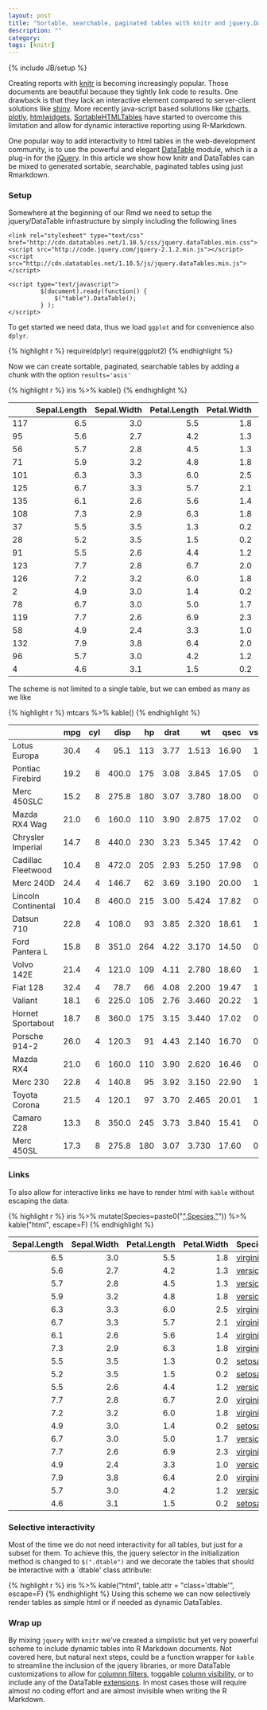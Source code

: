 ```yaml
---
layout: post
title: "Sortable, searchable, paginated tables with knitr and jquery.DataTables"
description: ""
category: 
tags: [knitr]
---
```

{% include JB/setup %}

<link rel="stylesheet" type="text/css" href="http://cdn.datatables.net/1.10.5/css/jquery.dataTables.min.css">
<script type="text/javascript" charset="utf8" src="http://code.jquery.com/jquery-2.1.2.min.js"></script>
<script type="text/javascript" charset="utf8" src="http://cdn.datatables.net/1.10.5/js/jquery.dataTables.min.js"></script>

<script type="text/javascript">
         $(document).ready(function() {
            // alert("test")
             //$("table").DataTable();
             $("table").DataTable();
             //$("#tab_id").DataTable();
             //$(".dtable").DataTable();
         } );
</script>

Creating reports with [knitr](http://yihui.name/knitr/) is becoming increasingly popular. Those documents are beautiful because they tightly link code to results. One drawback is that they lack an interactive element compared to server-client solutions like [shiny](http://shiny.rstudio.com/). More recently java-script based solutions like [rcharts](http://rcharts.io/), [plotly](https://plot.ly/r/), [htmlwidgets](http://www.htmlwidgets.org/), [SortableHTMLTables](http://cran.r-project.org/web/packages/SortableHTMLTables/index.html) have started to overcome this limitation and allow for dynamic interactive reporting using R-Markdown.

One popular way to add interactivity to html tables in the web-development community, is to use the powerful and elegant [DataTable](http://www.datatables.net/) module, which is a plug-in for the [jQuery](http://jquery.com/). In this article we show how knitr and DataTables can be mixed to generated sortable, searchable, paginated tables using just Rmarkdown.

### Setup

Somewhere at the beginning of our Rmd we need to setup the jquery/DataTable infrastructure by simply including the following lines

    <link rel="stylesheet" type="text/css" href="http://cdn.datatables.net/1.10.5/css/jquery.dataTables.min.css">
    <script src="http://code.jquery.com/jquery-2.1.2.min.js"></script>
    <script src="http://cdn.datatables.net/1.10.5/js/jquery.dataTables.min.js"></script>

    <script type="text/javascript">
             $(document).ready(function() {
                 $("table").DataTable();
             } );
    </script>


To get started we need data, thus we load `ggplot` and for convenience also `dplyr`.

{% highlight r %}
require(dplyr)
require(ggplot2)
{% endhighlight %}



Now we can create sortable, paginated, searchable tables by adding a chunk with the option <code>results='asis'</code>


{% highlight r %}
iris %>%  kable()
{% endhighlight %}



|    | Sepal.Length| Sepal.Width| Petal.Length| Petal.Width|Species    |
|:---|------------:|-----------:|------------:|-----------:|:----------|
|117 |          6.5|         3.0|          5.5|         1.8|virginica  |
|95  |          5.6|         2.7|          4.2|         1.3|versicolor |
|56  |          5.7|         2.8|          4.5|         1.3|versicolor |
|71  |          5.9|         3.2|          4.8|         1.8|versicolor |
|101 |          6.3|         3.3|          6.0|         2.5|virginica  |
|125 |          6.7|         3.3|          5.7|         2.1|virginica  |
|135 |          6.1|         2.6|          5.6|         1.4|virginica  |
|108 |          7.3|         2.9|          6.3|         1.8|virginica  |
|37  |          5.5|         3.5|          1.3|         0.2|setosa     |
|28  |          5.2|         3.5|          1.5|         0.2|setosa     |
|91  |          5.5|         2.6|          4.4|         1.2|versicolor |
|123 |          7.7|         2.8|          6.7|         2.0|virginica  |
|126 |          7.2|         3.2|          6.0|         1.8|virginica  |
|2   |          4.9|         3.0|          1.4|         0.2|setosa     |
|78  |          6.7|         3.0|          5.0|         1.7|versicolor |
|119 |          7.7|         2.6|          6.9|         2.3|virginica  |
|58  |          4.9|         2.4|          3.3|         1.0|versicolor |
|132 |          7.9|         3.8|          6.4|         2.0|virginica  |
|96  |          5.7|         3.0|          4.2|         1.2|versicolor |
|4   |          4.6|         3.1|          1.5|         0.2|setosa     |

The scheme is not limited to a single table, but we can embed as many as we like

{% highlight r %}
mtcars %>% kable()
{% endhighlight %}



|                    |  mpg| cyl|  disp|  hp| drat|    wt|  qsec| vs| am| gear| carb|
|:-------------------|----:|---:|-----:|---:|----:|-----:|-----:|--:|--:|----:|----:|
|Lotus Europa        | 30.4|   4|  95.1| 113| 3.77| 1.513| 16.90|  1|  1|    5|    2|
|Pontiac Firebird    | 19.2|   8| 400.0| 175| 3.08| 3.845| 17.05|  0|  0|    3|    2|
|Merc 450SLC         | 15.2|   8| 275.8| 180| 3.07| 3.780| 18.00|  0|  0|    3|    3|
|Mazda RX4 Wag       | 21.0|   6| 160.0| 110| 3.90| 2.875| 17.02|  0|  1|    4|    4|
|Chrysler Imperial   | 14.7|   8| 440.0| 230| 3.23| 5.345| 17.42|  0|  0|    3|    4|
|Cadillac Fleetwood  | 10.4|   8| 472.0| 205| 2.93| 5.250| 17.98|  0|  0|    3|    4|
|Merc 240D           | 24.4|   4| 146.7|  62| 3.69| 3.190| 20.00|  1|  0|    4|    2|
|Lincoln Continental | 10.4|   8| 460.0| 215| 3.00| 5.424| 17.82|  0|  0|    3|    4|
|Datsun 710          | 22.8|   4| 108.0|  93| 3.85| 2.320| 18.61|  1|  1|    4|    1|
|Ford Pantera L      | 15.8|   8| 351.0| 264| 4.22| 3.170| 14.50|  0|  1|    5|    4|
|Volvo 142E          | 21.4|   4| 121.0| 109| 4.11| 2.780| 18.60|  1|  1|    4|    2|
|Fiat 128            | 32.4|   4|  78.7|  66| 4.08| 2.200| 19.47|  1|  1|    4|    1|
|Valiant             | 18.1|   6| 225.0| 105| 2.76| 3.460| 20.22|  1|  0|    3|    1|
|Hornet Sportabout   | 18.7|   8| 360.0| 175| 3.15| 3.440| 17.02|  0|  0|    3|    2|
|Porsche 914-2       | 26.0|   4| 120.3|  91| 4.43| 2.140| 16.70|  0|  1|    5|    2|
|Mazda RX4           | 21.0|   6| 160.0| 110| 3.90| 2.620| 16.46|  0|  1|    4|    4|
|Merc 230            | 22.8|   4| 140.8|  95| 3.92| 3.150| 22.90|  1|  0|    4|    2|
|Toyota Corona       | 21.5|   4| 120.1|  97| 3.70| 2.465| 20.01|  1|  0|    3|    1|
|Camaro Z28          | 13.3|   8| 350.0| 245| 3.73| 3.840| 15.41|  0|  0|    3|    4|
|Merc 450SL          | 17.3|   8| 275.8| 180| 3.07| 3.730| 17.60|  0|  0|    3|    3|

### Links

To also allow for interactive links we have to render html with `kable` without escaping the data:

{% highlight r %}
iris %>%
    mutate(Species=paste0("<a href='https://www.google.com/?q=",Species,"'>",Species,"</a>")) %>%
    kable("html", escape=F)
{% endhighlight %}

<table>
 <thead>
  <tr>
   <th style="text-align:right;"> Sepal.Length </th>
   <th style="text-align:right;"> Sepal.Width </th>
   <th style="text-align:right;"> Petal.Length </th>
   <th style="text-align:right;"> Petal.Width </th>
   <th style="text-align:left;"> Species </th>
  </tr>
 </thead>
<tbody>
  <tr>
   <td style="text-align:right;"> 6.5 </td>
   <td style="text-align:right;"> 3.0 </td>
   <td style="text-align:right;"> 5.5 </td>
   <td style="text-align:right;"> 1.8 </td>
   <td style="text-align:left;"> <a href='https://www.google.com/?q=virginica'>virginica</a> </td>
  </tr>
  <tr>
   <td style="text-align:right;"> 5.6 </td>
   <td style="text-align:right;"> 2.7 </td>
   <td style="text-align:right;"> 4.2 </td>
   <td style="text-align:right;"> 1.3 </td>
   <td style="text-align:left;"> <a href='https://www.google.com/?q=versicolor'>versicolor</a> </td>
  </tr>
  <tr>
   <td style="text-align:right;"> 5.7 </td>
   <td style="text-align:right;"> 2.8 </td>
   <td style="text-align:right;"> 4.5 </td>
   <td style="text-align:right;"> 1.3 </td>
   <td style="text-align:left;"> <a href='https://www.google.com/?q=versicolor'>versicolor</a> </td>
  </tr>
  <tr>
   <td style="text-align:right;"> 5.9 </td>
   <td style="text-align:right;"> 3.2 </td>
   <td style="text-align:right;"> 4.8 </td>
   <td style="text-align:right;"> 1.8 </td>
   <td style="text-align:left;"> <a href='https://www.google.com/?q=versicolor'>versicolor</a> </td>
  </tr>
  <tr>
   <td style="text-align:right;"> 6.3 </td>
   <td style="text-align:right;"> 3.3 </td>
   <td style="text-align:right;"> 6.0 </td>
   <td style="text-align:right;"> 2.5 </td>
   <td style="text-align:left;"> <a href='https://www.google.com/?q=virginica'>virginica</a> </td>
  </tr>
  <tr>
   <td style="text-align:right;"> 6.7 </td>
   <td style="text-align:right;"> 3.3 </td>
   <td style="text-align:right;"> 5.7 </td>
   <td style="text-align:right;"> 2.1 </td>
   <td style="text-align:left;"> <a href='https://www.google.com/?q=virginica'>virginica</a> </td>
  </tr>
  <tr>
   <td style="text-align:right;"> 6.1 </td>
   <td style="text-align:right;"> 2.6 </td>
   <td style="text-align:right;"> 5.6 </td>
   <td style="text-align:right;"> 1.4 </td>
   <td style="text-align:left;"> <a href='https://www.google.com/?q=virginica'>virginica</a> </td>
  </tr>
  <tr>
   <td style="text-align:right;"> 7.3 </td>
   <td style="text-align:right;"> 2.9 </td>
   <td style="text-align:right;"> 6.3 </td>
   <td style="text-align:right;"> 1.8 </td>
   <td style="text-align:left;"> <a href='https://www.google.com/?q=virginica'>virginica</a> </td>
  </tr>
  <tr>
   <td style="text-align:right;"> 5.5 </td>
   <td style="text-align:right;"> 3.5 </td>
   <td style="text-align:right;"> 1.3 </td>
   <td style="text-align:right;"> 0.2 </td>
   <td style="text-align:left;"> <a href='https://www.google.com/?q=setosa'>setosa</a> </td>
  </tr>
  <tr>
   <td style="text-align:right;"> 5.2 </td>
   <td style="text-align:right;"> 3.5 </td>
   <td style="text-align:right;"> 1.5 </td>
   <td style="text-align:right;"> 0.2 </td>
   <td style="text-align:left;"> <a href='https://www.google.com/?q=setosa'>setosa</a> </td>
  </tr>
  <tr>
   <td style="text-align:right;"> 5.5 </td>
   <td style="text-align:right;"> 2.6 </td>
   <td style="text-align:right;"> 4.4 </td>
   <td style="text-align:right;"> 1.2 </td>
   <td style="text-align:left;"> <a href='https://www.google.com/?q=versicolor'>versicolor</a> </td>
  </tr>
  <tr>
   <td style="text-align:right;"> 7.7 </td>
   <td style="text-align:right;"> 2.8 </td>
   <td style="text-align:right;"> 6.7 </td>
   <td style="text-align:right;"> 2.0 </td>
   <td style="text-align:left;"> <a href='https://www.google.com/?q=virginica'>virginica</a> </td>
  </tr>
  <tr>
   <td style="text-align:right;"> 7.2 </td>
   <td style="text-align:right;"> 3.2 </td>
   <td style="text-align:right;"> 6.0 </td>
   <td style="text-align:right;"> 1.8 </td>
   <td style="text-align:left;"> <a href='https://www.google.com/?q=virginica'>virginica</a> </td>
  </tr>
  <tr>
   <td style="text-align:right;"> 4.9 </td>
   <td style="text-align:right;"> 3.0 </td>
   <td style="text-align:right;"> 1.4 </td>
   <td style="text-align:right;"> 0.2 </td>
   <td style="text-align:left;"> <a href='https://www.google.com/?q=setosa'>setosa</a> </td>
  </tr>
  <tr>
   <td style="text-align:right;"> 6.7 </td>
   <td style="text-align:right;"> 3.0 </td>
   <td style="text-align:right;"> 5.0 </td>
   <td style="text-align:right;"> 1.7 </td>
   <td style="text-align:left;"> <a href='https://www.google.com/?q=versicolor'>versicolor</a> </td>
  </tr>
  <tr>
   <td style="text-align:right;"> 7.7 </td>
   <td style="text-align:right;"> 2.6 </td>
   <td style="text-align:right;"> 6.9 </td>
   <td style="text-align:right;"> 2.3 </td>
   <td style="text-align:left;"> <a href='https://www.google.com/?q=virginica'>virginica</a> </td>
  </tr>
  <tr>
   <td style="text-align:right;"> 4.9 </td>
   <td style="text-align:right;"> 2.4 </td>
   <td style="text-align:right;"> 3.3 </td>
   <td style="text-align:right;"> 1.0 </td>
   <td style="text-align:left;"> <a href='https://www.google.com/?q=versicolor'>versicolor</a> </td>
  </tr>
  <tr>
   <td style="text-align:right;"> 7.9 </td>
   <td style="text-align:right;"> 3.8 </td>
   <td style="text-align:right;"> 6.4 </td>
   <td style="text-align:right;"> 2.0 </td>
   <td style="text-align:left;"> <a href='https://www.google.com/?q=virginica'>virginica</a> </td>
  </tr>
  <tr>
   <td style="text-align:right;"> 5.7 </td>
   <td style="text-align:right;"> 3.0 </td>
   <td style="text-align:right;"> 4.2 </td>
   <td style="text-align:right;"> 1.2 </td>
   <td style="text-align:left;"> <a href='https://www.google.com/?q=versicolor'>versicolor</a> </td>
  </tr>
  <tr>
   <td style="text-align:right;"> 4.6 </td>
   <td style="text-align:right;"> 3.1 </td>
   <td style="text-align:right;"> 1.5 </td>
   <td style="text-align:right;"> 0.2 </td>
   <td style="text-align:left;"> <a href='https://www.google.com/?q=setosa'>setosa</a> </td>
  </tr>
</tbody>
</table>

### Selective interactivity

Most of the time we do not need interactivity for all tables, but just for a subset for them. To achieve this, the jquery selector in the initialization method is changed to `$(".dtable")` and we decorate the tables that should be interactive with a `dtable' class attribute:

{% highlight r %}
iris %>% kable("html", table.attr = "class='dtable'", escape=F)
{% endhighlight %}
Using this scheme we can now selectively render tables as simple html or if needed as dynamic DataTables.


### Wrap up

By mixing `jquery` with `knitr` we've created a simplistic but yet very powerful scheme to include dynamic tables into R Markdown documents. Not covered here, but natural next steps, could be a function wrapper for `kable` to streamline the inclusion of the jquery libraries, or more DataTable customizations to allow for  [columnn filters](http://jquery-datatables-column-filter.googlecode.com/svn/trunk/index.html), toggable [column visibility](https://datatables.net/extensions/colvis/), or to include any of the DataTable [extensions](https://datatables.net/extensions/). In most cases those will require almost no coding effort and are almost invisible when writing the R Markdown.

